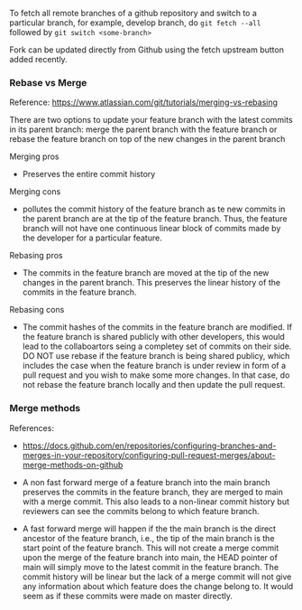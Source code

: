 To fetch all remote branches of a github repository and switch to a particular branch, for example, develop branch, do `git fetch --all` followed by `git switch <some-branch>`

Fork can be updated directly from Github using the fetch upstream button added recently. 

### Rebase vs Merge

Reference: https://www.atlassian.com/git/tutorials/merging-vs-rebasing 

There are two options to update your feature branch with the latest commits in its parent branch: merge the parent branch with the feature branch or rebase the feature branch on top of the new changes in the parent branch

Merging pros
- Preserves the entire commit history

Merging cons
- pollutes the commit history of the feature branch as te new commits in the parent branch are at the tip of the feature branch. Thus, the feature branch will not have one continuous linear block of commits made by the developer for a particular feature. 

Rebasing pros
- The commits in the feature branch are moved at the tip of the new changes in the parent branch. This preserves the linear history of the commits in the feature branch.

Rebasing cons
- The commit hashes of the commits in the feature branch are modified. If the feature branch is shared publicly with other developers, this would lead to the collaboartors seing a completey set of commits on their side. DO NOT use rebase if the feature branch is being shared publicy, which includes the case when the feature branch is under review in form of a pull request and you wish to make some more changes. In that case, do not rebase the feature branch locally and then update the pull request.

### Merge methods

References:
- https://docs.github.com/en/repositories/configuring-branches-and-merges-in-your-repository/configuring-pull-request-merges/about-merge-methods-on-github

- A non fast forward merge of a feature branch into the main branch preserves the commits in the feature branch, they are merged to main with a merge commit. This also leads to a non-linear commit history but reviewers can see the commits belong to which feature branch.
- A fast forward merge will happen if the the main branch is the direct ancestor of the feature branch, i.e., the tip of the main branch is the start point of the feature branch. This will not create a merge commit upon the merge of the feature branch into main, the HEAD pointer of main will simply move to the latest commit in the feature branch. The commit history will be linear but the lack of a merge commit will not give any information about which feature does the change belong to. It would seem as if these commits were made on master directly.  
